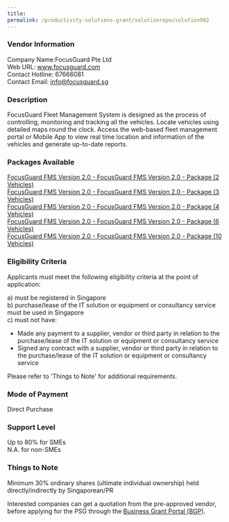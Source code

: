 ```yaml
---
title: 
permalink: /productivity-solutions-grant/solutionrepo/solution992
---
```


### Vendor Information
Company Name:FocusGuard Pte Ltd <br>Web URL: www.focusguard.com <br>Contact Hotline: 67666081 <br>Contact Email: info@focusguard.sg <br>

### Description

FocusGuard Fleet Management System is designed as the process of controlling, monitoring and tracking all the vehicles. Locate vehicles using detailed maps round the clock. Access the web-based fleet management portal or Mobile App to view real time location and information of the vehicles and generate up-to-date reports.

### Packages Available

<a href='https://www.gobusiness.gov.sg/images/psg/Desensitised_Focusguard_20200185_Annex_3_Part_1.pdf' target='_blank'>FocusGuard FMS Version 2.0 - FocusGuard FMS Version 2.0 - Package (2 Vehicles)</a><br/>
<a href='https://www.gobusiness.gov.sg/images/psg/Desensitised_Focusguard_20200185_Annex_3_Part_2.pdf' target='_blank'>FocusGuard FMS Version 2.0 - FocusGuard FMS Version 2.0 - Package (3 Vehicles)</a><br/>
<a href='https://www.gobusiness.gov.sg/images/psg/Desensitised_Focusguard_20200185_Annex_3_Part_3.pdf' target='_blank'>FocusGuard FMS Version 2.0 - FocusGuard FMS Version 2.0 - Package (4 Vehicles)</a><br/>
<a href='https://www.gobusiness.gov.sg/images/psg/Desensitised_Focusguard_20200185_Annex_3_Part_4.pdf' target='_blank'>FocusGuard FMS Version 2.0 - FocusGuard FMS Version 2.0 - Package (6 Vehicles)</a><br/>
<a href='https://www.gobusiness.gov.sg/images/psg/Desensitised_Focusguard_20200185_Annex_3_Part_5.pdf' target='_blank'>FocusGuard FMS Version 2.0 - FocusGuard FMS Version 2.0 - Package (10 Vehicles)</a><br/>

### Eligibility Criteria

Applicants must meet the following eligibility criteria at the point of application:

a) must be registered in Singapore <br>
b) purchase/lease of the IT solution or equipment or consultancy service must be used in Singapore <br>
c) must not have:
- Made any payment to a supplier, vendor or third party in relation to the purchase/lease of the IT solution or equipment or consultancy service
- Signed any contract with a supplier, vendor or third party in relation to the purchase/lease of the IT solution or equipment or consultancy service

Please refer to 'Things to Note' for additional requirements.

### Mode of Payment
Direct Purchase

### Support Level
Up to 80% for SMEs <br>
N.A. for non-SMEs

### Things to Note
Minimum 30% ordinary shares (ultimate individual ownership) held directly/indirectly by Singaporean/PR

Interested companies can get a quotation from the pre-approved vendor, before applying for the PSG through the <a target='_blank' href='https://www.businessgrants.gov.sg/'>Business Grant Portal (BGP)</a>.
